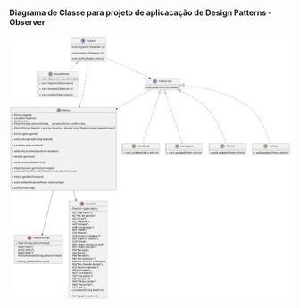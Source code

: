 <h4>Diagrama de Classe para projeto de aplicacação de Design Patterns - Observer</h4>

![alt text](https://github.com/Jennyads/Bertoti/blob/main/Engenharia%20de%20Software%20III/Imagens/diagrama_classe_observer.png)
